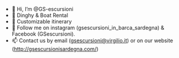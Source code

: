 - 👋 Hi, I’m @GS-escursioni
- 👀 Dinghy & Boat Rental
- 🌱 Customizable itinerary
- 💞️ Follow me on instagram (gsescursioni_in_barca_sardegna) & Facebook (GSescursioni).
- 📫 Contact us by email (gsescursioni@virgilio.it) or on our website (http://gsescursionisardegna.com/)

<!---
GS-escursioni/GS-escursioni is a ✨ special ✨ repository because its `README.md` (this file) appears on your GitHub profile.
You can click the Preview link to take a look at your changes.
--->
